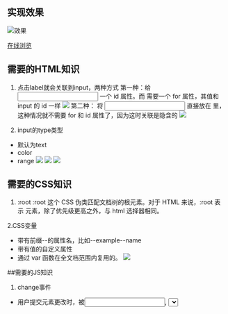 ## 实现效果
![效果](https://upload-images.jianshu.io/upload_images/2195446-590069226dcf0058.gif?imageMogr2/auto-orient/strip)

[在线浏览]()

## 需要的HTML知识
1. 点击label就会关联到input，两种方式
第一种：给 <input> 一个 id 属性。而 <label> 需要一个 for 属性，其值和 input 的 id 一样
 ![](https://upload-images.jianshu.io/upload_images/2195446-6693b22b7aa15073.png?imageMogr2/auto-orient/strip%7CimageView2/2/w/1240)
第二种： 将 <input> 直接放在 <label> 里，这种情况就不需要 for 和 id 属性了，因为这时关联是隐含的
![](https://upload-images.jianshu.io/upload_images/2195446-c66c0f484b924391.png?imageMogr2/auto-orient/strip%7CimageView2/2/w/1240)


2. input的type类型
- 默认为text
- color
- range
![](https://upload-images.jianshu.io/upload_images/2195446-6503bc602eaf4dfc.png?imageMogr2/auto-orient/strip%7CimageView2/2/w/1240)
![](https://upload-images.jianshu.io/upload_images/2195446-d9c05e398fe17301.png?imageMogr2/auto-orient/strip%7CimageView2/2/w/1240)
![](https://upload-images.jianshu.io/upload_images/2195446-aed295215efb73ab.png?imageMogr2/auto-orient/strip%7CimageView2/2/w/1240)


## 需要的CSS知识
1.  :root
:root 这个 CSS 伪类匹配文档树的根元素。对于 HTML 来说，:root 表示 <html> 元素，除了优先级更高之外，与 html 选择器相同。

2.CSS变量
  - 带有前缀--的属性名，比如--example--name
  - 带有值的自定义属性
  - 通过 var 函数在全文档范围内复用的。
![](https://upload-images.jianshu.io/upload_images/2195446-b05723c60e7fc9fd.png?imageMogr2/auto-orient/strip%7CimageView2/2/w/1240)




##需要的JS知识
1. change事件
- 用户提交元素更改时，被<input>, <select>, 和<textarea> 元素触发
-  不一定对元素之的每次更改触发

2. mousemove
 - 随着移动input产生不同的value
![](https://upload-images.jianshu.io/upload_images/2195446-cade476eb95883e8.png?imageMogr2/auto-orient/strip%7CimageView2/2/w/1240)

3.setProperty
- propertyName:通过CSS属性名找到即将被改变的CSS属性
- value:代表赋予第一个参数的属性值
- priority表示优先级
- 格式：style.setProperty()![setProperty和CSS变量运用.gif](https://upload-images.jianshu.io/upload_images/2195446-8f31214a1a39bbd0.gif?imageMogr2/auto-orient/strip)

**延展**： document.documentElement
	1.  返回文档对象的根元素<html></html>（HTML）
	2.  避免XML文档和DOCTYPE，document.firstChild，使用document.documentElement
	3.  注意document首字母是小写

**延展** => style
- 返回CSSStyleDeclaratioin对象
- 通过style访问CSS属性列表
- style在CSS层级样式中拥有最高优先级，适合为特定的元素设置样式









##   思路：

1.   对根目录:root设置三个CSS变量，分别对应颜色，内边距和模糊程度；

2.   然后让image的background，padding和filter:blur()，通过var调用上面的这三个CSS变量（延展blur概念，问题：颜色部分是让谁来调用？问题：模糊部分是谁来调用CSS变量）形成了页面的默认渲染。

3.   找到三个input，通过forEach遍历它们，对它们实施'change'和'mousemove'监听（change是为了监听颜色，mousemove是为了监听padding和blur）

4.   设置监听函数，通过document.documentElement.style.setProperty(`--${this.name}`, this.value)，找到根元素中的CSS变量（例如--base），然后将input中的value传递过去改变这个变量（这里需要input中的name跟CSS变量去除--后是相同的，这样才能找到CSS变量）

5.   这时发现没有效果，例如padding:10是没有效果的，比如要有px才行

6.   通过this.dateset.sizing读取input中的数据属性data-sizing，得到px，然后赋值给自定义常量（例如suffix）后，在this.value + suffix，数值后面就跟上了px，image的padding和blur就能够变化（因为image调用了根目录的CSS变量）

7.   发现问题，改变颜色区域的input时，边框消失。这是因为当input的type为color时，它的value是颜色代码，不是数字，这部分input中也没有设置data-sizing，所以找不到suffix，返回undefined，而undefined加上颜色部分的this.value（颜色代码，typeof后发现是字符串），就会生成
    ![image.png](https://upload-images.jianshu.io/upload_images/2195446-77d37f0f9b2e294f.png?imageMogr2/auto-orient/strip%7CimageView2/2/w/1240)

 导致边框消失

8.   解决这个问题：让suffix = this.dateset.sizing || ''     颜色字符串加上'' 不影响颜色读取



## 问题
1.  颜色部分是让谁来调用？
答：是background。为什么是background？

2.  模糊部分是谁来调用CSS变量
答：![filter](https://upload-images.jianshu.io/upload_images/2195446-bdba717d77356940.png?imageMogr2/auto-orient/strip%7CimageView2/2/w/1240)
**延展**：blur()
	* 语法：blur(radius)
![blur](https://upload-images.jianshu.io/upload_images/2195446-8627db845a560e6f.png?imageMogr2/auto-orient/strip%7CimageView2/2/w/1240)


**延展**：filter
- filter需要设置<filter-function>过滤器函数
- blur()就是过滤器函数之一，模糊图像 `filter:blur(1px) `

![过滤器函数](https://upload-images.jianshu.io/upload_images/2195446-44920e69668226a9.png?imageMogr2/auto-orient/strip%7CimageView2/2/w/1240)

3. input的type为range时，不同的位置的拖动会带来怎样的值？
答：需要设置最小值min和最大值max，不同位置的值都在min与max之间，同时可以在input中设置value，代表默认的拖动位置
![input的type为range](https://upload-images.jianshu.io/upload_images/2195446-62d69ef20c63f843.png?imageMogr2/auto-orient/strip%7CimageView2/2/w/1240)


4. input的type为color/range时，它的value是什么？
答：input的type为color时，它的值就是颜色代码
![color](https://upload-images.jianshu.io/upload_images/2195446-035d130c6a42b1da.png?imageMogr2/auto-orient/strip%7CimageView2/2/w/1240)
input的type为range时，它的值就是数字
![image.gif](https://upload-images.jianshu.io/upload_images/2195446-ad71ddbc7ac0b734.gif?imageMogr2/auto-orient/strip)



5. 为什么我在设置完颜色之后，还需要让鼠标hover在颜色条上才能变色？
答：因为我只设置了mousemove监听事件，所以只有放在input的颜色条块上，才会有变化。解决办法是再设置一个监听事件change，只要value一改变，立马就变换颜色



6. 用户拖动range或者改变颜色时，是如何修改相应的input的？
答：拖动range或者选择颜色，都会改变this.value，也就是input的value。我们通过setProperty找到根目录的CSS变量，然后将这个值传递给CSS变量，就会改变image的padding/blur/颜色


7.NodeList和Array的区别
NodeList可以使用的方法很少，在遍历方面更是只有forEach
![](https://upload-images.jianshu.io/upload_images/2195446-d09b9f249ca4525f.png?imageMogr2/auto-orient/strip%7CimageView2/2/w/1240)
Array有很多方法
![](https://upload-images.jianshu.io/upload_images/2195446-ed2462ca40d96137.png?imageMogr2/auto-orient/strip%7CimageView2/2/w/1240)



